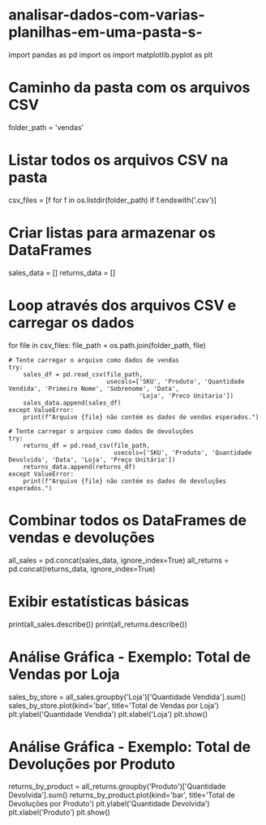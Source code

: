 # analisar-dados-com-varias-planilhas-em-uma-pasta-s-

import pandas as pd
import os
import matplotlib.pyplot as plt

# Caminho da pasta com os arquivos CSV
folder_path = 'vendas'

# Listar todos os arquivos CSV na pasta
csv_files = [f for f in os.listdir(folder_path) if f.endswith('.csv')]

# Criar listas para armazenar os DataFrames
sales_data = []
returns_data = []

# Loop através dos arquivos CSV e carregar os dados
for file in csv_files:
    file_path = os.path.join(folder_path, file)

    # Tente carregar o arquivo como dados de vendas
    try:
        sales_df = pd.read_csv(file_path,
                               usecols=['SKU', 'Produto', 'Quantidade Vendida', 'Primeiro Nome', 'Sobrenome', 'Data',
                                        'Loja', 'Preco Unitario'])
        sales_data.append(sales_df)
    except ValueError:
        print(f"Arquivo {file} não contém os dados de vendas esperados.")

    # Tente carregar o arquivo como dados de devoluções
    try:
        returns_df = pd.read_csv(file_path,
                                 usecols=['SKU', 'Produto', 'Quantidade Devolvida', 'Data', 'Loja', 'Preço Unitário'])
        returns_data.append(returns_df)
    except ValueError:
        print(f"Arquivo {file} não contém os dados de devoluções esperados.")

# Combinar todos os DataFrames de vendas e devoluções
all_sales = pd.concat(sales_data, ignore_index=True)
all_returns = pd.concat(returns_data, ignore_index=True)

# Exibir estatísticas básicas
print(all_sales.describe())
print(all_returns.describe())

# Análise Gráfica - Exemplo: Total de Vendas por Loja
sales_by_store = all_sales.groupby('Loja')['Quantidade Vendida'].sum()
sales_by_store.plot(kind='bar', title='Total de Vendas por Loja')
plt.ylabel('Quantidade Vendida')
plt.xlabel('Loja')
plt.show()

# Análise Gráfica - Exemplo: Total de Devoluções por Produto
returns_by_product = all_returns.groupby('Produto')['Quantidade Devolvida'].sum()
returns_by_product.plot(kind='bar', title='Total de Devoluções por Produto')
plt.ylabel('Quantidade Devolvida')
plt.xlabel('Produto')
plt.show()
